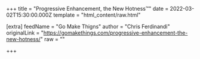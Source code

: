 
+++
title = "Progressive Enhancement, the New Hotness™"
date = 2022-03-02T15:30:00.000Z
template = "html_content/raw.html"

[extra]
feedName = "Go Make Thigns"
author = "Chris Ferdinandi"
originalLink = "https://gomakethings.com/progressive-enhancement-the-new-hotness/"
raw = ""

+++

